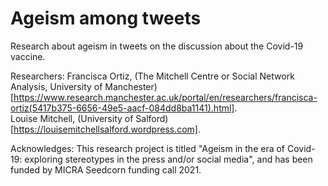 # Ageism among tweets 

Research about ageism in tweets on the discussion about the Covid-19 vaccine. 

Researchers: 
Francisca Ortiz, (The Mitchell Centre or Social Network Analysis, University of Manchester)[https://www.research.manchester.ac.uk/portal/en/researchers/francisca-ortiz(5417b375-6656-49e5-aacf-084dd8ba1141).html].  
Louise Mitchell, (University of Salford)[https://louisemitchellsalford.wordpress.com].

Acknowledges:
This research project is titled "Ageism in the era of Covid-19: exploring stereotypes in the press and/or social media", and has been funded by MICRA Seedcorn funding call 2021. 
